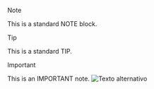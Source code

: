 >[!NOTE]
>
>This is a standard NOTE block.

>[!TIP]
>
>This is a standard TIP.

>[!IMPORTANT]
>
>This is an IMPORTANT note.
![Texto alternativo](/clase8b/blob/main/UPJR.jpg)
